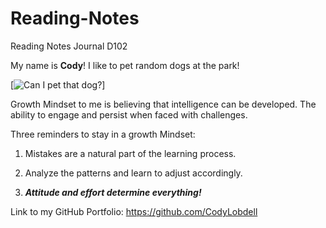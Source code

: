 # Reading-Notes

Reading Notes Journal D102

My name is **Cody**! I like to pet random dogs at the park!


[![Can I pet that dog?](https://images.unsplash.com/photo-1604165094771-7af34f7fd4cd?ixlib=rb-1.2.1&ixid=MnwxMjA3fDB8MHxzZWFyY2h8Mzl8fGRvZ3N8ZW58MHx8MHx8&auto=format&fit=crop&w=500&q=60)]


Growth Mindset to me is believing that intelligence can be developed. The ability to engage and persist when faced with challenges.

Three reminders to stay in a growth Mindset:

  1. Mistakes are a natural part of the learning process.

  2. Analyze the patterns and learn to adjust accordingly.

  3. ***Attitude and effort determine everything!*** 


  Link to my GitHub Portfolio: <https://github.com/CodyLobdell>
